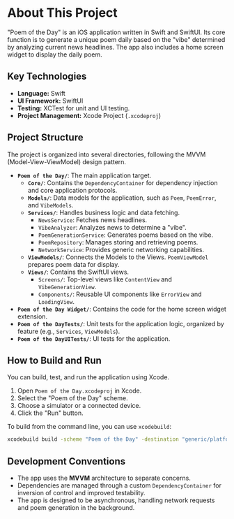 # About This Project

"Poem of the Day" is an iOS application written in Swift and SwiftUI. Its core function is to generate a unique poem daily based on the "vibe" determined by analyzing current news headlines. The app also includes a home screen widget to display the daily poem.

## Key Technologies

- **Language:** Swift
- **UI Framework:** SwiftUI
- **Testing:** XCTest for unit and UI testing.
- **Project Management:** Xcode Project (`.xcodeproj`)

## Project Structure

The project is organized into several directories, following the MVVM (Model-View-ViewModel) design pattern.

-   **`Poem of the Day/`**: The main application target.
    -   **`Core/`**: Contains the `DependencyContainer` for dependency injection and core application protocols.
    -   **`Models/`**: Data models for the application, such as `Poem`, `PoemError`, and `VibeModels`.
    -   **`Services/`**: Handles business logic and data fetching.
        -   `NewsService`: Fetches news headlines.
        -   `VibeAnalyzer`: Analyzes news to determine a "vibe".
        -   `PoemGenerationService`: Generates poems based on the vibe.
        -   `PoemRepository`: Manages storing and retrieving poems.
        -   `NetworkService`: Provides generic networking capabilities.
    -   **`ViewModels/`**: Connects the Models to the Views. `PoemViewModel` prepares poem data for display.
    -   **`Views/`**: Contains the SwiftUI views.
        -   `Screens/`: Top-level views like `ContentView` and `VibeGenerationView`.
        -   `Components/`: Reusable UI components like `ErrorView` and `LoadingView`.
-   **`Poem of the Day Widget/`**: Contains the code for the home screen widget extension.
-   **`Poem of the DayTests/`**: Unit tests for the application logic, organized by feature (e.g., `Services`, `ViewModels`).
-   **`Poem of the DayUITests/`**: UI tests for the application.

## How to Build and Run

You can build, test, and run the application using Xcode.

1.  Open `Poem of the Day.xcodeproj` in Xcode.
2.  Select the "Poem of the Day" scheme.
3.  Choose a simulator or a connected device.
4.  Click the "Run" button.

To build from the command line, you can use `xcodebuild`:

```sh
xcodebuild build -scheme "Poem of the Day" -destination "generic/platform=iOS"
```

## Development Conventions

-   The app uses the **MVVM** architecture to separate concerns.
-   Dependencies are managed through a custom `DependencyContainer` for inversion of control and improved testability.
-   The app is designed to be asynchronous, handling network requests and poem generation in the background.
